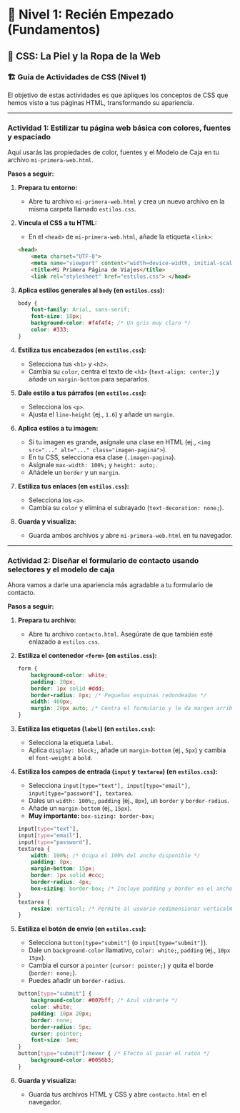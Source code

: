 # 🚀 Nivel 1: Recién Empezado (Fundamentos)

## 🎨 CSS: La Piel y la Ropa de la Web

### 🏗️ Guía de Actividades de CSS (Nivel 1)

El objetivo de estas actividades es que apliques los conceptos de CSS que hemos visto a tus páginas HTML, transformando su apariencia.

---

### Actividad 1: Estilizar tu página web básica con colores, fuentes y espaciado

Aquí usarás las propiedades de color, fuentes y el Modelo de Caja en tu archivo `mi-primera-web.html`.

**Pasos a seguir:**

1.  **Prepara tu entorno:**
    * Abre tu archivo `mi-primera-web.html` y crea un nuevo archivo en la misma carpeta llamado `estilos.css`.

2.  **Vincula el CSS a tu HTML:**
    * En el `<head>` de `mi-primera-web.html`, añade la etiqueta `<link>`:

    ```html
    <head>
        <meta charset="UTF-8">
        <meta name="viewport" content="width=device-width, initial-scale=1.0">
        <title>Mi Primera Página de Viajes</title>
        <link rel="stylesheet" href="estilos.css"> </head>
    ```

3.  **Aplica estilos generales al `body` (en `estilos.css`):**
    ```css
    body {
        font-family: Arial, sans-serif;
        font-size: 18px;
        background-color: #f4f4f4; /* Un gris muy claro */
        color: #333;
    }
    ```

4.  **Estiliza tus encabezados (en `estilos.css`):**
    * Selecciona tus `<h1>` y `<h2>`.
    * Cambia su `color`, centra el texto de `<h1>` (`text-align: center;`) y añade un `margin-bottom` para separarlos.

5.  **Dale estilo a tus párrafos (en `estilos.css`):**
    * Selecciona los `<p>`.
    * Ajusta el `line-height` (ej., `1.6`) y añade un `margin`.

6.  **Aplica estilos a tu imagen:**
    * Si tu imagen es grande, asígnale una clase en HTML (ej., `<img src="..." alt="..." class="imagen-pagina">`).
    * En tu CSS, selecciona esa clase (`.imagen-pagina`).
    * Asígnale `max-width: 100%;` y `height: auto;`.
    * Añádele un `border` y un `margin`.

7.  **Estiliza tus enlaces (en `estilos.css`):**
    * Selecciona los `<a>`.
    * Cambia su `color` y elimina el subrayado (`text-decoration: none;`).

8.  **Guarda y visualiza:**
    * Guarda ambos archivos y abre `mi-primera-web.html` en tu navegador.

---

### Actividad 2: Diseñar el formulario de contacto usando selectores y el modelo de caja

Ahora vamos a darle una apariencia más agradable a tu formulario de contacto.

**Pasos a seguir:**

1.  **Prepara tu archivo:**
    * Abre tu archivo `contacto.html`. Asegúrate de que también esté enlazado a `estilos.css`.

2.  **Estiliza el contenedor `<form>` (en `estilos.css`):**
    ```css
    form {
        background-color: white;
        padding: 20px;
        border: 1px solid #ddd;
        border-radius: 8px; /* Pequeñas esquinas redondeadas */
        width: 400px;
        margin: 20px auto; /* Centra el formulario y le da margen arriba/abajo */
    }
    ```

3.  **Estiliza las etiquetas (`label`) (en `estilos.css`):**
    * Selecciona la etiqueta `label`.
    * Aplica `display: block;`, añade un `margin-bottom` (ej., `5px`) y cambia el `font-weight` a `bold`.

4.  **Estiliza los campos de entrada (`input` y `textarea`) (en `estilos.css`):**
    * Selecciona `input[type="text"], input[type="email"], input[type="password"], textarea`.
    * Dales un `width: 100%;`, `padding` (ej., `8px`), un `border` y `border-radius`.
    * Añade un `margin-bottom` (ej., `15px`).
    * **Muy importante:** `box-sizing: border-box;`
    ```css
    input[type="text"],
    input[type="email"],
    input[type="password"],
    textarea {
        width: 100%; /* Ocupa el 100% del ancho disponible */
        padding: 8px;
        margin-bottom: 15px;
        border: 1px solid #ccc;
        border-radius: 4px;
        box-sizing: border-box; /* Incluye padding y border en el ancho/alto */
    }
    textarea {
        resize: vertical; /* Permite al usuario redimensionar verticalmente */
    }
    ```

5.  **Estiliza el botón de envío (en `estilos.css`):**
    * Selecciona `button[type="submit"]` (o `input[type="submit"]`).
    * Dale un `background-color` llamativo, `color: white;`, `padding` (ej., `10px 15px`).
    * Cambia el cursor a `pointer` (`cursor: pointer;`) y quita el borde (`border: none;`).
    * Puedes añadir un `border-radius`.
    ```css
    button[type="submit"] {
        background-color: #007bff; /* Azul vibrante */
        color: white;
        padding: 10px 20px;
        border: none;
        border-radius: 5px;
        cursor: pointer;
        font-size: 1em;
    }
    button[type="submit"]:hover { /* Efecto al pasar el ratón */
        background-color: #0056b3;
    }
    ```

6.  **Guarda y visualiza:**
    * Guarda tus archivos HTML y CSS y abre `contacto.html` en el navegador.
